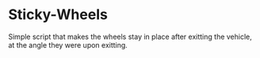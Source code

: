 # Sticky-Wheels
Simple script that makes the wheels stay in place after exitting the vehicle, at the angle they were upon exitting. 
